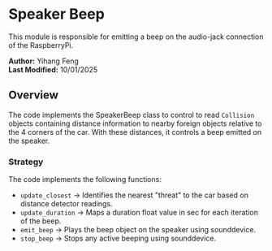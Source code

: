 # Speaker Beep
This module is responsible for emitting a beep on the audio-jack connection of the RaspberryPi.

**Author:** Yihang Feng <br>
**Last Modified:** 10/01/2025

## Overview
The code implements the SpeakerBeep class to control to read `Collision` objects containing distance information to nearby foreign objects relative to the 4 corners of the car. With these distances, it controls a beep emitted on the speaker.

### Strategy
The code implements the following functions:
- `update_closest` -> Identifies the nearest "threat" to the car based on distance detector readings.
- `update_duration` -> Maps a duration float value in sec for each iteration of the beep.
- `emit_beep` -> Plays the beep object on the speaker using sounddevice.
- `stop_beep` -> Stops any active beeping using sounddevice.
